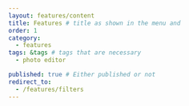 ```yaml
---
layout: features/content
title: Features # title as shown in the menu and 
order: 1
category: 
  - features
tags: &tags # tags that are necessary
  - photo editor 

published: true # Either published or not 
redirect_to:
  - /features/filters
---
```

